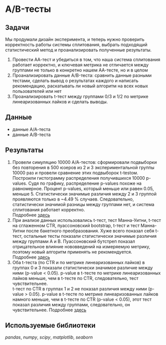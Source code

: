 # A/B-тесты

## Задачи

Мы продумали дизайн эксперимента, и теперь нужно проверить корректность работы системы сплитования, выбрать подходящий статистический метод и проанализировать полученные результаты.

1. Провести АА-тест и убедиться в том, что наша система сплитования работает корректно, и ключевая метрика не отличается между группами не только в конкретно нашем АА-тесте, но и в целом  
2. Проанализировать данные А/B-теста: сравнить данные разными тестами, сделать вывод о результатах каждого и написать рекомендацию, раскатывать ли новый алгоритм на всех новых пользователей или нет  
3. Проанализировать t-тест между группами 0/3 и 1/2 по метрике линеаризованных лайков и сделать выводы.

## Данные

- данные А/А-теста
- данные A/B-теста

## Результаты

1. Провели симуляцию 10000 А/А-тестов: сформировали подвыборки без повторения в 500 юзеров из 2 и 3 экспериментальной группы 10000 раз и провели сравнение этих подвыборок t-testом. Построили гистограмму распределения получившихся 10000 p-values. Судя по графику, распределение p-values похоже на равномерное. Процент p-values, который меньше или равен 0.05, меньше 5. Статистически значимые различия между 2 и 3 группой проявляются только в ~4.49 % случаев. Следовательно, статистически значимой разницы между группами нет, и система сплитования работает корректно.  
Подробнее [здесь](https://github.com/allopachuk/study_projects/blob/main/%D0%BA%D1%83%D1%80%D1%81%20%D1%81%D0%B8%D0%BC%D1%83%D0%BB%D1%8F%D1%82%D0%BE%D1%80%20%D0%B0%D0%BD%D0%B0%D0%BB%D0%B8%D1%82%D0%B8%D0%BA%D0%B0/a-b_tests/1.%20%D0%BF%D1%80%D0%BE%D0%B2%D0%B5%D1%80%D0%BA%D0%B0%20%D1%81%D0%B8%D1%81%D1%82%D0%B5%D0%BC%D1%8B%20%D1%81%D0%BF%D0%BB%D0%B8%D1%82%D0%BE%D0%B2%D0%B0%D0%BD%D0%B8%D1%8F.ipynb)
2. При анализе данных использовались t-тест, тест Манна-Уитни, t-тест на сглаженном CTR, пуассоновский bootstrap, t-тест и тест Манна-Уитни после бакетного преобразования. Хуже всего показал себя t-тест, остальные тесты показали статистически значимые различия между группами A и B. Пуассоновский бутстреп показал отрицательное влияние нововведений на измеряемую метрику, поэтому новый алгоритм применять не рекомендуется.  
Подробнее [здесь](https://github.com/allopachuk/study_projects/blob/main/%D0%BA%D1%83%D1%80%D1%81%20%D1%81%D0%B8%D0%BC%D1%83%D0%BB%D1%8F%D1%82%D0%BE%D1%80%20%D0%B0%D0%BD%D0%B0%D0%BB%D0%B8%D1%82%D0%B8%D0%BA%D0%B0/a-b_tests/2.%20%D0%B0%D0%BD%D0%B0%D0%BB%D0%B8%D0%B7%20%D1%80%D0%B5%D0%B7%D1%83%D0%BB%D1%8C%D1%82%D0%B0%D1%82%D0%BE%D0%B2%20%D1%8D%D0%BA%D1%81%D0%BF%D0%B5%D1%80%D0%B8%D0%BC%D0%B5%D0%BD%D1%82%D0%B0.ipynb)
3. Оба t-теста (по CTR и по метрике линеаризованных лайков) в группах 0 и 3 показали статистически значимое различие между ними (p-value < 0.05). p-value в t-тесте по метрике линеаризованных лайков меньше, чем в t-тесте по CTR, следовательно, тест чувствительнее.  
t-тест по CTR в группах 1 и 2 не показал различия между ними (p-value > 0.05). p-value в t-тесте по метрике линеаризованных лайков намного меньше, чем в t-тесте по CTR (p-value < 0.05), этот тест показал различия между группами, следовательно, он чувствительнее.
Подробнее [здесь](https://github.com/allopachuk/study_projects/blob/main/%D0%BA%D1%83%D1%80%D1%81%20%D1%81%D0%B8%D0%BC%D1%83%D0%BB%D1%8F%D1%82%D0%BE%D1%80%20%D0%B0%D0%BD%D0%B0%D0%BB%D0%B8%D1%82%D0%B8%D0%BA%D0%B0/a-b_tests/3.%20%D0%BD%D0%BE%D0%B2%D1%8B%D0%B9%20%D0%BC%D0%B5%D1%82%D0%BE%D0%B4%20%D0%B0%D0%BD%D0%B0%D0%BB%D0%B8%D0%B7%D0%B0%20%D1%82%D0%B5%D1%81%D1%82%D0%BE%D0%B2.ipynb)

## Используемые библиотеки

*pandas*, *numpy*, *scipy*, *matplotlib*, *seaborn*
